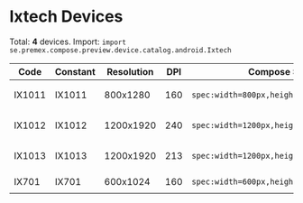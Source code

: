 # Ixtech Devices

Total: **4** devices. Import: `import se.premex.compose.preview.device.catalog.android.Ixtech`

| Code | Constant | Resolution | DPI | Compose Spec | Preview Usage |
|------|----------|------------|-----|-------------|---------------|
| IX1011 | IX1011 | 800x1280 | 160 | `spec:width=800px,height=1280px,dpi=160` | `@Preview(device = Ixtech.IX1011)` |
| IX1012 | IX1012 | 1200x1920 | 240 | `spec:width=1200px,height=1920px,dpi=240` | `@Preview(device = Ixtech.IX1012)` |
| IX1013 | IX1013 | 1200x1920 | 213 | `spec:width=1200px,height=1920px,dpi=213` | `@Preview(device = Ixtech.IX1013)` |
| IX701 | IX701 | 600x1024 | 160 | `spec:width=600px,height=1024px,dpi=160` | `@Preview(device = Ixtech.IX701)` |

<!-- Generated automatically. Do not edit manually. -->
